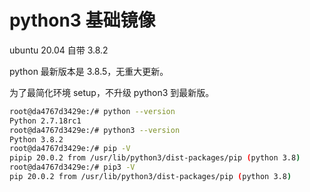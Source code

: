 # python3 基础镜像


ubuntu 20.04 自带 3.8.2

python 最新版本是 3.8.5，无重大更新。

为了最简化环境 setup，不升级 python3 到最新版。

```bash
root@da4767d3429e:/# python --version
Python 2.7.18rc1
root@da4767d3429e:/# python3 --version
Python 3.8.2
root@da4767d3429e:/# pip -V
pipip 20.0.2 from /usr/lib/python3/dist-packages/pip (python 3.8)
root@da4767d3429e:/# pip3 -V
pip 20.0.2 from /usr/lib/python3/dist-packages/pip (python 3.8)
```
